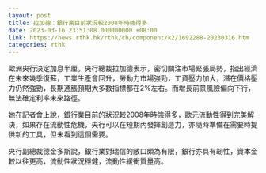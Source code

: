 ```yaml
---
layout: post
title: 拉加德：銀行業目前狀況較2008年時強得多
date: 2023-03-16 23:51:08.000000000 +08:00
link: https://news.rthk.hk/rthk/ch/component/k2/1692288-20230316.htm
categories: rthk
---
```


歐洲央行決定加息半厘。央行總裁拉加德表示，密切關注市場緊張局勢，指出經濟在未來幾季復蘇，工業生產會回升，勞動力市場強勁，工資壓力加大，潛在價格壓力仍然強勁，長期通脹預期大多數指標都在2%左右。而增長前景風險偏向下行，無法確定利率未來路徑。

她在記者會上說，銀行業目前的狀況較2008年時強得多，歐元流動性得到完美解決，如果存在流動性危機，央行可以在短期內發揮創造力，亦隨時準備在需要時提供新的工具，但未看到這個需要。

央行副總裁德金多斯說，銀行業對瑞信的敞口頗為有限，銀行亦具有韌性，資本金較以往更高，流動性狀況穩健，流動性緩衝質量高。
